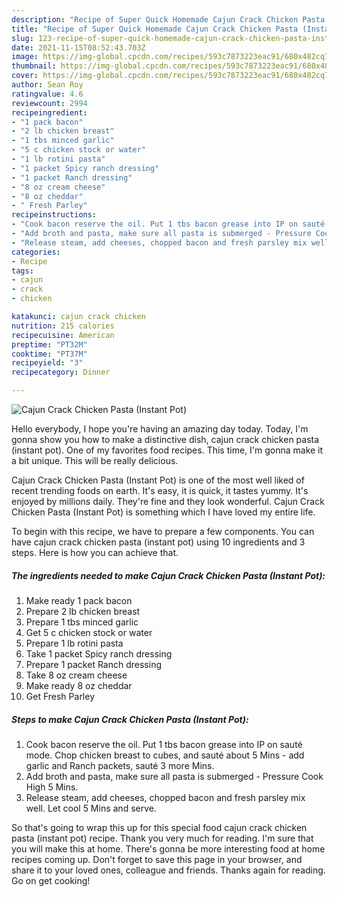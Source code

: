 ```yaml
---
description: "Recipe of Super Quick Homemade Cajun Crack Chicken Pasta (Instant Pot)"
title: "Recipe of Super Quick Homemade Cajun Crack Chicken Pasta (Instant Pot)"
slug: 123-recipe-of-super-quick-homemade-cajun-crack-chicken-pasta-instant-pot
date: 2021-11-15T08:52:43.703Z
image: https://img-global.cpcdn.com/recipes/593c7873223eac91/680x482cq70/cajun-crack-chicken-pasta-instant-pot-recipe-main-photo.jpg
thumbnail: https://img-global.cpcdn.com/recipes/593c7873223eac91/680x482cq70/cajun-crack-chicken-pasta-instant-pot-recipe-main-photo.jpg
cover: https://img-global.cpcdn.com/recipes/593c7873223eac91/680x482cq70/cajun-crack-chicken-pasta-instant-pot-recipe-main-photo.jpg
author: Sean Roy
ratingvalue: 4.6
reviewcount: 2994
recipeingredient:
- "1 pack bacon"
- "2 lb chicken breast"
- "1 tbs minced garlic"
- "5 c chicken stock or water"
- "1 lb rotini pasta"
- "1 packet Spicy ranch dressing"
- "1 packet Ranch dressing"
- "8 oz cream cheese"
- "8 oz cheddar"
- " Fresh Parley"
recipeinstructions:
- "Cook bacon reserve the oil. Put 1 tbs bacon grease into IP on sauté mode. Chop chicken breast to cubes, and sauté about 5 Mins - add garlic and Ranch packets, sauté 3 more Mins."
- "Add broth and pasta, make sure all pasta is submerged - Pressure Cook High 5 Mins."
- "Release steam, add cheeses, chopped bacon and fresh parsley mix well. Let cool 5 Mins and serve."
categories:
- Recipe
tags:
- cajun
- crack
- chicken

katakunci: cajun crack chicken 
nutrition: 215 calories
recipecuisine: American
preptime: "PT32M"
cooktime: "PT37M"
recipeyield: "3"
recipecategory: Dinner

---
```



![Cajun Crack Chicken Pasta (Instant Pot)](https://img-global.cpcdn.com/recipes/593c7873223eac91/680x482cq70/cajun-crack-chicken-pasta-instant-pot-recipe-main-photo.jpg)

Hello everybody, I hope you're having an amazing day today. Today, I'm gonna show you how to make a distinctive dish, cajun crack chicken pasta (instant pot). One of my favorites food recipes. This time, I'm gonna make it a bit unique. This will be really delicious.

Cajun Crack Chicken Pasta (Instant Pot) is one of the most well liked of recent trending foods on earth. It's easy, it is quick, it tastes yummy. It's enjoyed by millions daily. They're fine and they look wonderful. Cajun Crack Chicken Pasta (Instant Pot) is something which I have loved my entire life.




To begin with this recipe, we have to prepare a few components. You can have cajun crack chicken pasta (instant pot) using 10 ingredients and 3 steps. Here is how you can achieve that.

<!--inarticleads1-->

##### The ingredients needed to make Cajun Crack Chicken Pasta (Instant Pot):

1. Make ready 1 pack bacon
1. Prepare 2 lb chicken breast
1. Prepare 1 tbs minced garlic
1. Get 5 c chicken stock or water
1. Prepare 1 lb rotini pasta
1. Take 1 packet Spicy ranch dressing
1. Prepare 1 packet Ranch dressing
1. Take 8 oz cream cheese
1. Make ready 8 oz cheddar
1. Get  Fresh Parley




<!--inarticleads2-->

##### Steps to make Cajun Crack Chicken Pasta (Instant Pot):

1. Cook bacon reserve the oil. Put 1 tbs bacon grease into IP on sauté mode. Chop chicken breast to cubes, and sauté about 5 Mins - add garlic and Ranch packets, sauté 3 more Mins.
1. Add broth and pasta, make sure all pasta is submerged - Pressure Cook High 5 Mins.
1. Release steam, add cheeses, chopped bacon and fresh parsley mix well. Let cool 5 Mins and serve.




So that's going to wrap this up for this special food cajun crack chicken pasta (instant pot) recipe. Thank you very much for reading. I'm sure that you will make this at home. There's gonna be more interesting food at home recipes coming up. Don't forget to save this page in your browser, and share it to your loved ones, colleague and friends. Thanks again for reading. Go on get cooking!
